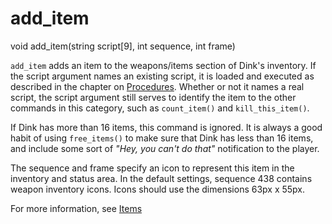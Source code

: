 # add_item

<Prototype>void add_item(string script[9], int sequence, int frame)</Prototype>

`add_item` adds an item to the weapons/items section of Dink's inventory. If the script argument names an existing script, it is loaded and executed as described in the chapter on [Procedures](../guide/procedures.md). Whether or not it names a real script, the script argument still serves to identify the item to the other commands in this category, such as `count_item()` and `kill_this_item()`.

If Dink has more than 16 items, this command is ignored. It is always a good habit of using `free_items()` to make sure that Dink has less than 16 items, and include some sort of *"Hey, you can't do that"* notification to the player.

The sequence and frame specify an icon to represent this item in the inventory and status area. In the default settings, sequence 438 contains weapon inventory icons. Icons should use the dimensions 63px x 55px.

For more information, see [Items](../guide/items.md)
